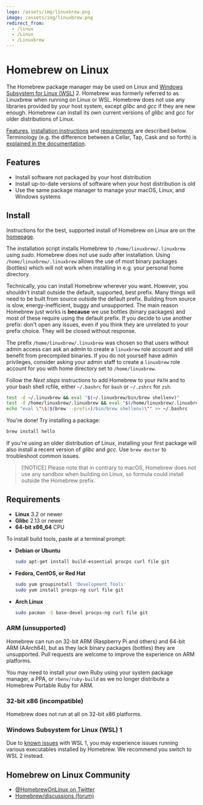 ```yaml
---
logo: /assets/img/linuxbrew.png
image: /assets/img/linuxbrew.png
redirect_from:
  - /linux
  - /Linux
  - /Linuxbrew
---
```


# Homebrew on Linux

The Homebrew package manager may be used on Linux and [Windows Subsystem for Linux (WSL)](https://docs.microsoft.com/en-us/windows/wsl/about) 2. Homebrew was formerly referred to as Linuxbrew when running on Linux or WSL. Homebrew does not use any libraries provided by your host system, except *glibc* and *gcc* if they are new enough. Homebrew can install its own current versions of *glibc* and *gcc* for older distributions of Linux.

[Features](#features), [installation instructions](#install) and [requirements](#requirements) are described below. Terminology (e.g. the difference between a Cellar, Tap, Cask and so forth) is [explained in the documentation](Formula-Cookbook.md#homebrew-terminology).

## Features

- Install software not packaged by your host distribution
- Install up-to-date versions of software when your host distribution is old
- Use the same package manager to manage your macOS, Linux, and Windows systems

## Install

Instructions for the best, supported install of Homebrew on Linux are on the [homepage](https://brew.sh).

The installation script installs Homebrew to `/home/linuxbrew/.linuxbrew` using *sudo*. Homebrew does not use *sudo* after installation. Using `/home/linuxbrew/.linuxbrew` allows the use of most binary packages (bottles) which will not work when installing in e.g. your personal home directory.

Technically, you can install Homebrew wherever you want. However, you shouldn't install outside the default, supported, best prefix. Many things will need to be built from source outside the default prefix. Building from source is slow, energy-inefficient, buggy and unsupported. The main reason Homebrew just works is **because** we use bottles (binary packages) and most of these require using the default prefix. If you decide to use another prefix: don't open any issues, even if you think they are unrelated to your prefix choice. They will be closed without response.

The prefix `/home/linuxbrew/.linuxbrew` was chosen so that users without admin access can ask an admin to create a `linuxbrew` role account and still benefit from precompiled binaries. If you do not yourself have admin privileges, consider asking your admin staff to create a `linuxbrew` role account for you with home directory set to `/home/linuxbrew`.

Follow the *Next steps* instructions to add Homebrew to your `PATH` and to your bash shell rcfile, either `~/.bashrc` for `bash` or `~/.zshrc` for `zsh`.

```sh
test -d ~/.linuxbrew && eval "$(~/.linuxbrew/bin/brew shellenv)"
test -d /home/linuxbrew/.linuxbrew && eval "$(/home/linuxbrew/.linuxbrew/bin/brew shellenv)"
echo "eval \"\$($(brew --prefix)/bin/brew shellenv)\"" >> ~/.bashrc
```

You're done! Try installing a package:

```sh
brew install hello
```

If you're using an older distribution of Linux, installing your first package will also install a recent version of *glibc* and *gcc*. Use `brew doctor` to troubleshoot common issues.

> [!NOTICE]
> Please note that in contrary to macOS, Homebrew does not use any sandbox when building on Linux, so formula could install outside the Homebrew prefix.

## Requirements

- **Linux** 3.2 or newer
- **Glibc** 2.13 or newer
- **64-bit x86_64** CPU

To install build tools, paste at a terminal prompt:

- **Debian or Ubuntu**

  ```sh
  sudo apt-get install build-essential procps curl file git
  ```

- **Fedora, CentOS, or Red Hat**

  ```sh
  sudo yum groupinstall 'Development Tools'
  sudo yum install procps-ng curl file git
  ```

- **Arch Linux**

  ```sh
  sudo pacman -S base-devel procps-ng curl file git
  ```

### ARM (unsupported)

Homebrew can run on 32-bit ARM (Raspberry Pi and others) and 64-bit ARM (AArch64), but as they lack binary packages (bottles) they are unsupported. Pull requests are welcome to improve the experience on ARM platforms.

You may need to install your own Ruby using your system package manager, a PPA, or `rbenv/ruby-build` as we no longer distribute a Homebrew Portable Ruby for ARM.

### 32-bit x86 (incompatible)

Homebrew does not run at all on 32-bit x86 platforms.

### Windows Subsystem for Linux (WSL) 1

Due to [known issues](https://github.com/microsoft/WSL/issues/8219) with WSL 1, you may experience issues running various executables installed by Homebrew. We recommend you switch to WSL 2 instead.

## Homebrew on Linux Community

- [@HomebrewOnLinux on Twitter](https://twitter.com/HomebrewOnLinux)
- [Homebrew/discussions (forum)](https://github.com/orgs/Homebrew/discussions/categories/linux)
